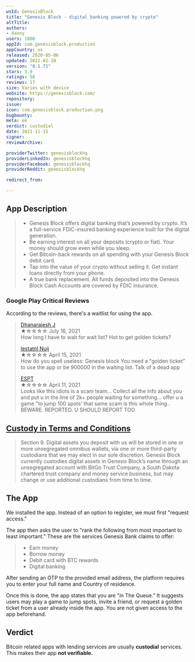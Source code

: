 ```yaml
---
wsId: GenesisBlock
title: "Genesis Block - digital banking powered by crypto"
altTitle: 
authors:
- danny
users: 1000
appId: com.genesisblock.production
appCountry: us
released: 2020-05-06
updated: 2022-02-10
version: "0.1.71"
stars: 3.9
ratings: 56
reviews: 17
size: Varies with device
website: https://genesisblock.com/
repository: 
issue: 
icon: com.genesisblock.production.png
bugbounty: 
meta: ok
verdict: custodial
date: 2021-11-15
signer: 
reviewArchive:

providerTwitter: genesisblockhq
providerLinkedIn: genesisblockhq
providerFacebook: genesisblockhq
providerReddit: genesisblockhq

redirect_from:

---
```


## App Description

> - Genesis Block offers digital banking that’s powered by crypto. It’s a full-service FDIC-insured banking experience built for the digital generation.
> - Be earning interest on all your deposits (crypto or fiat). Your money should grow even while you sleep.
> - Get Bitcoin-back rewards on all spending with your Genesis Block debit card.
> - Tap into the value of your crypto without selling it. Get instant loans directly from your phone.
> - A true bank replacement. All funds deposited into the Genesis Block Cash Accounts are covered by FDIC insurance.

### Google Play Critical Reviews

According to the reviews, there's a waitlist for using the app.

> [Dhanarajesh J](https://play.google.com/store/apps/details?id=com.genesisblock.production&reviewId=gp%3AAOqpTOHcHAXJuD5E9PvH0-2RqR1e9j0j4H0I6jB54lcG_MVYmbM6qPcqd2by_GZYSSqZxoVs8Xvvn44b4EV4Vg)<br>
  ★☆☆☆☆ July 16, 2021 <br>
       How long I have to wait for wait list? Hot to get golden tickets?
>
> [lestatnl Nuij](https://play.google.com/store/apps/details?id=com.genesisblock.production&reviewId=gp%3AAOqpTOGqKcYnhD2PyB9RxjrNkuKQH-TR4AcjzStNSTmakdo9iVmQN7__lDvm53JkhR_xUAtZ_0fy0np0IWaM2Q)<br>
  ★☆☆☆☆ April 15, 2021 <br>
       How do you spell useless: Genesis block You need a "golden ticket” to use the app or be 900000 in the waiting list. Talk of a dead app
>       
> [ESPT](https://play.google.com/store/apps/details?id=com.genesisblock.production&reviewId=gp%3AAOqpTOGPhoUBDg3G407Ut6CBsjYP5CfBQxac8gRwHOv5f0S7qkgSx540tZCa-KtWuGgK5razotPVxAMGJu_CbQ)<br>
  ★☆☆☆☆ April 11, 2021 <br>
      Looks like this idiots is a scam team... Collect all the info about you and put u in the line of 2k+ people waiting for something... offer u a game "to jump 100 spots' that same scam is this whole thing.. BEWARE. REPORTED. U SHOULD REPORT TOO
      
      
## [Custody in Terms and Conditions](https://genesisblock.com/terms/account)

> Section 9. Digital assets you deposit with us will be stored in one or more unsegregated omnibus wallets, via one or more third-party custodians that we may elect in our sole discretion. Genesis Block currently custodies digital assets in Genesis Block’s name through an unsegregated account with BitGo Trust Company, a South Dakota chartered trust company and money service business, but may change or use additional custodians from time to time.

## The App

We installed the app. Instead of an option to register, we must first "request access."

The app then asks the user to "rank the following from most important to least important." These are the services Genesis Bank claims to offer:

> - Earn money
> - Borrow money
> - Debit card with BTC rewards
> - Digital banking

After sending an OTP to the provided email address, the platform requires you to enter your full name and Country of residence.

Once this is done, the app states that you are "in The Queue." It suggests users may play a game to jump spots, invite a friend, or request a golden ticket from a user already inside the app. You are not given access to the app beforehand.

## Verdict

Bitcoin related apps with lending services are usually **custodial** services. This makes their app **not verifiable.**
